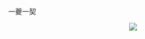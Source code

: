 一夔一契
<div align="center">
    <img src="https://raw.githubusercontent.com/ckjbug/xiaokui/master/image/ma.png"> 
</div>
